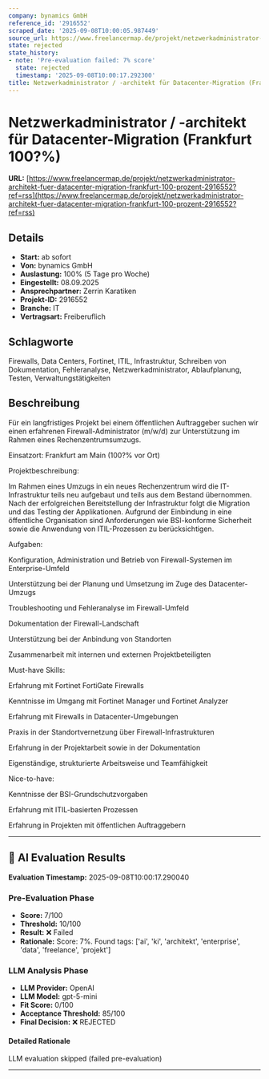 ```yaml
---
company: bynamics GmbH
reference_id: '2916552'
scraped_date: '2025-09-08T10:00:05.987449'
source_url: https://www.freelancermap.de/projekt/netzwerkadministrator-architekt-fuer-datacenter-migration-frankfurt-100-prozent-2916552?ref=rss
state: rejected
state_history:
- note: 'Pre-evaluation failed: 7% score'
  state: rejected
  timestamp: '2025-09-08T10:00:17.292300'
title: Netzwerkadministrator / -architekt für Datacenter-Migration (Frankfurt 100?%)
---
```



# Netzwerkadministrator / -architekt für Datacenter-Migration (Frankfurt 100?%)
**URL:** [https://www.freelancermap.de/projekt/netzwerkadministrator-architekt-fuer-datacenter-migration-frankfurt-100-prozent-2916552?ref=rss](https://www.freelancermap.de/projekt/netzwerkadministrator-architekt-fuer-datacenter-migration-frankfurt-100-prozent-2916552?ref=rss)
## Details
- **Start:** ab sofort
- **Von:** bynamics GmbH
- **Auslastung:** 100% (5 Tage pro Woche)
- **Eingestellt:** 08.09.2025
- **Ansprechpartner:** Zerrin Karatiken
- **Projekt-ID:** 2916552
- **Branche:** IT
- **Vertragsart:** Freiberuflich

## Schlagworte
Firewalls, Data Centers, Fortinet, ITIL, Infrastruktur, Schreiben von Dokumentation, Fehleranalyse, Netzwerkadministrator, Ablaufplanung, Testen, Verwaltungstätigkeiten

## Beschreibung
Für ein langfristiges Projekt bei einem öffentlichen Auftraggeber suchen wir einen erfahrenen Firewall-Administrator (m/w/d) zur Unterstützung im Rahmen eines Rechenzentrumsumzugs.

Einsatzort: Frankfurt am Main (100?% vor Ort)

Projektbeschreibung:

Im Rahmen eines Umzugs in ein neues Rechenzentrum wird die IT-Infrastruktur teils neu aufgebaut und teils aus dem Bestand übernommen. Nach der erfolgreichen Bereitstellung der Infrastruktur folgt die Migration und das Testing der Applikationen. Aufgrund der Einbindung in eine öffentliche Organisation sind Anforderungen wie BSI-konforme Sicherheit sowie die Anwendung von ITIL-Prozessen zu berücksichtigen.

Aufgaben:

Konfiguration, Administration und Betrieb von Firewall-Systemen im Enterprise-Umfeld

Unterstützung bei der Planung und Umsetzung im Zuge des Datacenter-Umzugs

Troubleshooting und Fehleranalyse im Firewall-Umfeld

Dokumentation der Firewall-Landschaft

Unterstützung bei der Anbindung von Standorten

Zusammenarbeit mit internen und externen Projektbeteiligten

Must-have Skills:

Erfahrung mit Fortinet FortiGate Firewalls

Kenntnisse im Umgang mit Fortinet Manager und Fortinet Analyzer

Erfahrung mit Firewalls in Datacenter-Umgebungen

Praxis in der Standortvernetzung über Firewall-Infrastrukturen

Erfahrung in der Projektarbeit sowie in der Dokumentation

Eigenständige, strukturierte Arbeitsweise und Teamfähigkeit

Nice-to-have:

Kenntnisse der BSI-Grundschutzvorgaben

Erfahrung mit ITIL-basierten Prozessen

Erfahrung in Projekten mit öffentlichen Auftraggebern

---

## 🤖 AI Evaluation Results

**Evaluation Timestamp:** 2025-09-08T10:00:17.290040

### Pre-Evaluation Phase
- **Score:** 7/100
- **Threshold:** 10/100
- **Result:** ❌ Failed
- **Rationale:** Score: 7%. Found tags: ['ai', 'ki', 'architekt', 'enterprise', 'data', 'freelance', 'projekt']

### LLM Analysis Phase
- **LLM Provider:** OpenAI
- **LLM Model:** gpt-5-mini
- **Fit Score:** 0/100
- **Acceptance Threshold:** 85/100
- **Final Decision:** ❌ REJECTED

#### Detailed Rationale
LLM evaluation skipped (failed pre-evaluation)

---
